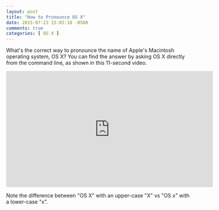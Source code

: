 ```yaml
---
layout: post
title: "How to Pronounce OS X"
date: 2015-07-23 15:03:18 -0500
comments: true
categories: [ OS X ]
---
```

What's the correct way to pronounce the name of Apple's Macintosh operating system, OS X? You can find the answer by asking OS X directly from the command line, as shown in this 11-second video.
<!--more-->
<center><iframe width="560" height="315" src="https://www.youtube.com/embed/sLKOXi9SZgQ?rel=0" frameborder="0" allowfullscreen></iframe></center>

Note the difference between "OS X" with an upper-case "X" vs "OS x" with a lower-case "x".

